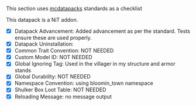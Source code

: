 This section uses [mcdatapacks](https://mc-datapacks.github.io/en/index.html) standards as a checklist

This datapack is a NiT addon.

- [X] Datapack Advancement: Added advancement as per the standard. Tests ensure these are used properly.
- [X] Datapack Uninstallation:
- [X] Common Trait Convention: NOT NEEDED
- [X] Custom Model ID: NOT NEEDED
- [X] Global Ignoring Tag: Used in the villager in my structure and armor stands
- [X] Global Durability: NOT NEEDED
- [X] Namespace Convention: using bloomin_town namespace
- [X] Shulker Box Loot Table:  NOT NEEDED
- [X] Reloading Message: no message output
